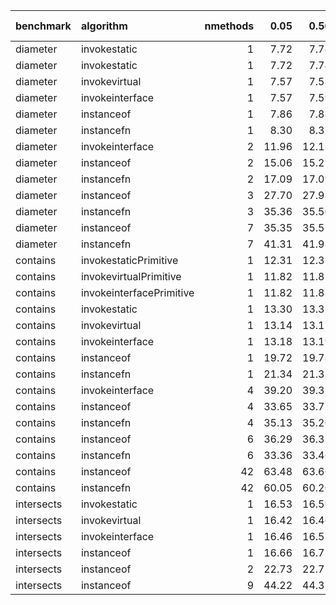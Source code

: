|benchmark  |algorithm                | nmethods|  0.05|  0.50|  0.95|  mean| overhead 0.05| overhead 0.50| overhead 0.95| overhead mean|
|:----------|:------------------------|--------:|-----:|-----:|-----:|-----:|-------------:|-------------:|-------------:|-------------:|
|diameter   |invokestatic             |        1|  7.72|  7.74|  7.81|  7.75|          0.00|          0.00|          0.00|          0.00|
|diameter   |invokestatic             |        1|  7.72|  7.74|  7.81|  7.75|          0.00|          0.00|          0.00|          0.00|
|diameter   |invokevirtual            |        1|  7.57|  7.58|  7.71|  7.64|         -0.01|         -0.01|          0.00|          0.00|
|diameter   |invokeinterface          |        1|  7.57|  7.59|  7.60|  7.59|         -0.01|         -0.01|         -0.01|         -0.01|
|diameter   |instanceof               |        1|  7.86|  7.88|  7.89|  7.88|          0.00|          0.00|          0.00|          0.00|
|diameter   |instancefn               |        1|  8.30|  8.37|  8.56|  8.38|          0.01|          0.01|          0.01|          0.01|
|diameter   |invokeinterface          |        2| 11.96| 12.11| 12.15| 12.11|         -0.05|         -0.05|         -0.05|         -0.05|
|diameter   |instanceof               |        2| 15.06| 15.27| 15.32| 15.22|          0.00|          0.00|          0.00|          0.00|
|diameter   |instancefn               |        2| 17.09| 17.09| 17.16| 17.13|          0.03|          0.03|          0.03|          0.03|
|diameter   |instanceof               |        3| 27.70| 27.98| 28.06| 27.99|          0.00|          0.00|          0.00|          0.00|
|diameter   |instancefn               |        3| 35.36| 35.50| 35.59| 35.48|          0.15|          0.14|          0.14|          0.14|
|diameter   |instanceof               |        7| 35.35| 35.52| 35.58| 35.48|          0.00|          0.00|          0.00|          0.00|
|diameter   |instancefn               |        7| 41.31| 41.98| 41.98| 41.67|          0.11|          0.11|          0.11|          0.11|
|contains   |invokestaticPrimitive    |        1| 12.31| 12.32| 12.34| 12.32|          0.00|          0.00|          0.00|          0.00|
|contains   |invokevirtualPrimitive   |        1| 11.82| 11.81| 11.84| 11.83|          0.00|          0.00|          0.00|          0.00|
|contains   |invokeinterfacePrimitive |        1| 11.82| 11.83| 11.84| 11.83|          0.00|          0.00|          0.00|          0.00|
|contains   |invokestatic             |        1| 13.30| 13.32| 13.33| 13.32|         -0.02|         -0.02|         -0.02|         -0.02|
|contains   |invokevirtual            |        1| 13.14| 13.17| 13.19| 13.18|         -0.02|         -0.02|         -0.02|         -0.02|
|contains   |invokeinterface          |        1| 13.18| 13.19| 13.21| 13.21|         -0.02|         -0.02|         -0.02|         -0.02|
|contains   |instanceof               |        1| 19.72| 19.78| 19.81| 19.77|          0.00|          0.00|          0.00|          0.00|
|contains   |instancefn               |        1| 21.34| 21.37| 21.50| 21.43|          0.00|          0.00|          0.00|          0.00|
|contains   |invokeinterface          |        4| 39.20| 39.37| 39.41| 39.31|          0.01|          0.01|          0.01|          0.01|
|contains   |instanceof               |        4| 33.65| 33.71| 33.83| 33.74|          0.00|          0.00|          0.00|          0.00|
|contains   |instancefn               |        4| 35.13| 35.20| 35.38| 35.27|          0.00|          0.00|          0.00|          0.00|
|contains   |instanceof               |        6| 36.29| 36.33| 36.49| 36.39|          0.00|          0.00|          0.00|          0.00|
|contains   |instancefn               |        6| 33.36| 33.46| 33.57| 33.47|         -0.01|         -0.01|         -0.01|         -0.01|
|contains   |instanceof               |       42| 63.48| 63.66| 63.94| 63.71|          0.00|          0.00|          0.00|          0.00|
|contains   |instancefn               |       42| 60.05| 60.20| 60.63| 60.38|         -0.01|         -0.01|         -0.01|         -0.01|
|intersects |invokestatic             |        1| 16.53| 16.59| 16.62| 16.58|          0.00|          0.00|          0.00|          0.00|
|intersects |invokevirtual            |        1| 16.42| 16.46| 16.52| 16.47|          0.00|          0.00|          0.00|          0.00|
|intersects |invokeinterface          |        1| 16.46| 16.52| 16.56| 16.51|          0.00|          0.00|          0.00|          0.00|
|intersects |instanceof               |        1| 16.66| 16.73| 16.76| 16.71|          0.00|          0.00|          0.00|          0.00|
|intersects |instanceof               |        2| 22.73| 22.77| 22.91| 22.82|          0.00|          0.00|          0.00|          0.00|
|intersects |instanceof               |        9| 44.22| 44.37| 44.56| 44.39|          0.00|          0.00|          0.00|          0.00|
